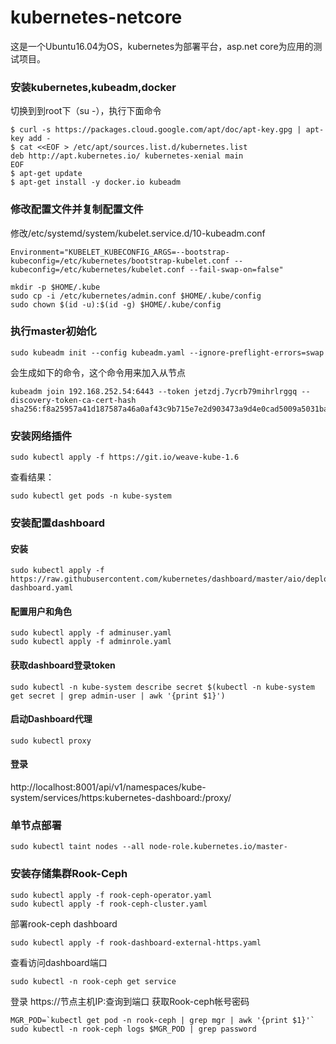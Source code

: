 # kubernetes-netcore
这是一个Ubuntu16.04为OS，kubernetes为部署平台，asp.net core为应用的测试项目。

### 安装kubernetes,kubeadm,docker
切换到到root下（su -），执行下面命令
```
$ curl -s https://packages.cloud.google.com/apt/doc/apt-key.gpg | apt-key add -  
$ cat <<EOF > /etc/apt/sources.list.d/kubernetes.list  
deb http://apt.kubernetes.io/ kubernetes-xenial main  
EOF  
$ apt-get update  
$ apt-get install -y docker.io kubeadm  
```
### 修改配置文件并复制配置文件
修改/etc/systemd/system/kubelet.service.d/10-kubeadm.conf  
```
Environment="KUBELET_KUBECONFIG_ARGS=--bootstrap-kubeconfig=/etc/kubernetes/bootstrap-kubelet.conf --kubeconfig=/etc/kubernetes/kubelet.conf --fail-swap-on=false"
```
```
mkdir -p $HOME/.kube  
sudo cp -i /etc/kubernetes/admin.conf $HOME/.kube/config  
sudo chown $(id -u):$(id -g) $HOME/.kube/config  
```
### 执行master初始化
```
sudo kubeadm init --config kubeadm.yaml --ignore-preflight-errors=swap
```
会生成如下的命令，这个命令用来加入从节点
```
kubeadm join 192.168.252.54:6443 --token jetzdj.7ycrb79mihrlrggq --discovery-token-ca-cert-hash sha256:f8a25957a41d187587a46a0af43c9b715e7e2d903473a9d4e0cad5009a5031ba
```
### 安装网络插件
```
sudo kubectl apply -f https://git.io/weave-kube-1.6
```
查看结果：
```
sudo kubectl get pods -n kube-system
```
### 安装配置dashboard
#### 安装
```
sudo kubectl apply -f https://raw.githubusercontent.com/kubernetes/dashboard/master/aio/deploy/recommended/kubernetes-dashboard.yaml
```
#### 配置用户和角色
```
sudo kubectl apply -f adminuser.yaml
sudo kubectl apply -f adminrole.yaml
```
#### 获取dashboard登录token
```
sudo kubectl -n kube-system describe secret $(kubectl -n kube-system get secret | grep admin-user | awk '{print $1}')
```
#### 启动Dashboard代理
```
sudo kubectl proxy
```
#### 登录
http://localhost:8001/api/v1/namespaces/kube-system/services/https:kubernetes-dashboard:/proxy/

### 单节点部署
```
sudo kubectl taint nodes --all node-role.kubernetes.io/master-
```
### 安装存储集群Rook-Ceph
```
sudo kubectl apply -f rook-ceph-operator.yaml
sudo kubectl apply -f rook-ceph-cluster.yaml
```

部署rook-ceph dashboard
```
sudo kubectl apply -f rook-dashboard-external-https.yaml 
```
查看访问dashboard端口
```
sudo kubectl -n rook-ceph get service 
```
登录
https://节点主机IP:查询到端口
获取Rook-ceph帐号密码
```
MGR_POD=`kubectl get pod -n rook-ceph | grep mgr | awk '{print $1}'` 
sudo kubectl -n rook-ceph logs $MGR_POD | grep password 
```




